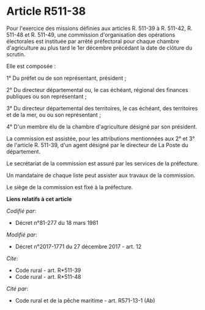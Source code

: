 # Article R511-38

Pour l'exercice des missions définies aux articles R. 511-39 à R. 511-42, R. 511-48 et R. 511-49, une commission
d'organisation des opérations électorales est instituée par arrêté préfectoral pour chaque chambre d'agriculture au plus tard
le 1er décembre précédant la date de clôture du scrutin.

Elle est composée :

1° Du préfet ou de son représentant, président ;

2° Du directeur départemental ou, le cas échéant, régional des finances publiques ou son représentant ;

3° Du directeur départemental des territoires, le cas échéant, des territoires et de la mer, ou ou son représentant ;

4° D'un membre élu de la chambre d'agriculture désigné par son président.

La commission est assistée, pour les attributions mentionnées aux 2° et 3° de l'article R. 511-39, d'un agent désigné par le
directeur de La Poste du département.

Le secrétariat de la commission est assuré par les services de la préfecture.

Un mandataire de chaque liste peut assister aux travaux de la commission.

Le siège de la commission est fixé à la préfecture.

**Liens relatifs à cet article**

_Codifié par_:

  - Décret n°81-277 du 18 mars 1981

_Modifié par_:

  - Décret n°2017-1771 du 27 décembre 2017 - art. 12

_Cite_:

  - Code rural - art. R*511-39
  - Code rural - art. R*511-48

_Cité par_:

  - Code rural et de la pêche maritime - art. R571-13-1 (Ab)
